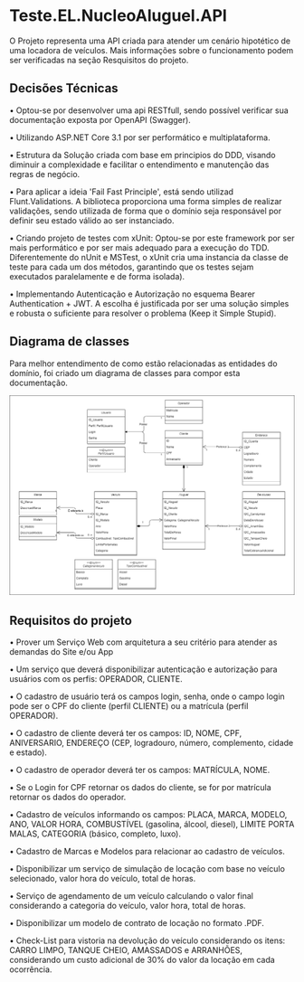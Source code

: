 # Teste.EL.NucleoAluguel.API

O Projeto representa uma API criada para atender um cenário hipotético de uma locadora de veículos. Mais informações sobre o funcionamento podem ser verificadas na seção Resquisitos do projeto. 

## Decisões Técnicas

• Optou-se por desenvolver uma api RESTfull, sendo possível verificar sua documentação exposta por OpenAPI (Swagger).

• Utilizando ASP.NET Core 3.1 por ser performático e multiplataforma.

• Estrutura da Solução criada com base em principios do DDD, visando diminuir a complexidade e facilitar o entendimento e manutenção das regras de negócio.

• Para aplicar a ideia 'Fail Fast Principle', está sendo utilizad Flunt.Validations. A biblioteca proporciona uma forma simples de realizar validações, sendo utilizada de forma que o domínio seja responsável por definir seu estado válido ao ser instanciado.

• Criando projeto de testes com xUnit: Optou-se por este framework por ser mais performático e por ser mais adequado para a execução do TDD. Diferentemente do nUnit e MSTest, o xUnit cria uma instancia da classe de teste para cada um dos métodos, garantindo que os testes sejam executados paralelamente e de forma isolada).

• Implementando Autenticação e Autorização no esquema Bearer Authentication + JWT. A escolha é justificada por ser uma solução simples e robusta o suficiente para resolver o problema (Keep it Simple Stupid).

## Diagrama de classes

Para melhor entendimento de como estão relacionadas as entidades do domínio, foi criado um diagrama de classes para compor esta documentação.

![alt text](https://github.com/FrancisFCosta/Teste.EL.NucleoAluguel.API/blob/master/NucleoAluguel_DiagramaDeClasses.png?raw=true)

## Requisitos do projeto

• Prover um Serviço Web com arquitetura a seu critério para atender as demandas do Site e/ou App 

• Um serviço que deverá disponibilizar autenticação e autorização para usuários com os perfis: OPERADOR, CLIENTE.

• O cadastro de usuário terá os campos login, senha, onde o campo login pode ser o CPF do cliente (perfil CLIENTE) ou a matrícula (perfil OPERADOR). 

• O cadastro de cliente deverá ter os campos: ID, NOME, CPF, ANIVERSARIO, ENDEREÇO (CEP, logradouro, número, complemento, cidade e estado).

• O cadastro de operador deverá ter os campos: MATRÍCULA, NOME. 

• Se o Login for CPF retornar os dados do cliente, se for por matrícula retornar os dados do operador. 

• Cadastro de veículos informando os campos: PLACA, MARCA, MODELO, ANO, VALOR HORA, COMBUSTÍVEL (gasolina, álcool, diesel), LIMITE PORTA MALAS, CATEGORIA (básico, completo, luxo).

• Cadastro de Marcas e Modelos para relacionar ao cadastro de veículos.

• Disponibilizar um serviço de simulação de locação com base no veículo selecionado, valor hora do veículo, total de horas. 

• Serviço de agendamento de um veículo calculando o valor final considerando a categoria do veículo, valor hora, total de horas.

• Disponibilizar um modelo de contrato de locação no formato .PDF.

• Check-List para vistoria na devolução do veículo considerando os itens: CARRO LIMPO, TANQUE CHEIO, AMASSADOS e ARRANHÕES, considerando um custo adicional de 30% do valor da locação em cada ocorrência. 
 
